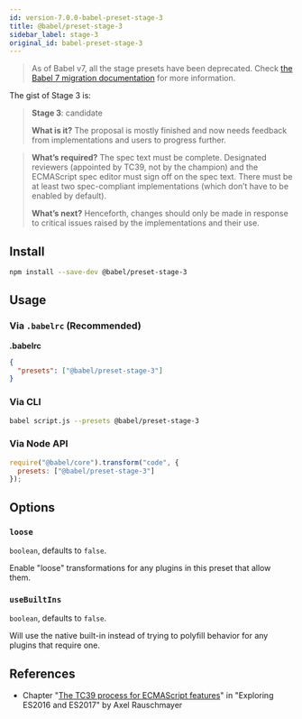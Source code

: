 ```yaml
---
id: version-7.0.0-babel-preset-stage-3
title: @babel/preset-stage-3
sidebar_label: stage-3
original_id: babel-preset-stage-3
---
```


> As of Babel v7, all the stage presets have been deprecated.
> Check [the Babel 7 migration documentation](../v7-migration#stage-preset-deprecations-https-githubcom-babel-babel-issues-7770) for more information.

The gist of Stage 3 is:

> **Stage 3**: candidate
>
> **What is it?** The proposal is mostly finished and now needs feedback from implementations and users to progress further.

> **What’s required?** The spec text must be complete. Designated reviewers (appointed by TC39, not by the champion) and the ECMAScript spec editor must sign off on the spec text. There must be at least two spec-compliant implementations (which don’t have to be enabled by default).
>
> **What’s next?** Henceforth, changes should only be made in response to critical issues raised by the implementations and their use.

## Install

```sh
npm install --save-dev @babel/preset-stage-3
```

## Usage

### Via `.babelrc` (Recommended)

**.babelrc**

```json
{
  "presets": ["@babel/preset-stage-3"]
}
```

### Via CLI

```sh
babel script.js --presets @babel/preset-stage-3
```

### Via Node API

```javascript
require("@babel/core").transform("code", {
  presets: ["@babel/preset-stage-3"]
});
```

## Options

### `loose`

`boolean`, defaults to `false`.

Enable "loose" transformations for any plugins in this preset that allow them.

### `useBuiltIns`

`boolean`, defaults to `false`.

Will use the native built-in instead of trying to polyfill behavior for any plugins that require one.

## References

- Chapter "[The TC39 process for ECMAScript features](http://exploringjs.com/es2016-es2017/ch_tc39-process.html)" in "Exploring ES2016 and ES2017" by Axel Rauschmayer

